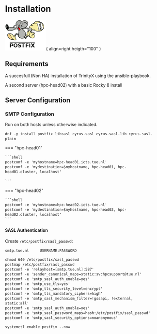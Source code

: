 # Installation

![Postfix Logo](postfix.png){ align=right heigth="100" }

## Requirements

A succesfull (Non HA) installation of TrinityX using the ansible-playbook.

A second server (hpc-head02) with a basic Rocky 8 install

## Server Configuration

### SMTP Configuration

Run on both hosts unless otherwise indicated.

```shell
dnf -y install postfix libsasl cyrus-sasl cyrus-sasl-lib cyrus-sasl-plain
```

=== "hpc-head01"

    ```shell
    postconf -e 'myhostname=hpc-head01.icts.tue.nl'
    postconf -e 'mydestination=$myhostname, hpc-head01, hpc-head01.cluster, localhost'

    ```

=== "hpc-head02"

    ```shell
    postconf -e 'myhostname=hpc-head02.icts.tue.nl'
    postconf -e 'mydestination=$myhostname, hpc-head02, hpc-head02.cluster, localhost'
    ```

#### SASL Authentication

Create `/etc/postfix/sasl_passwd`:
```
smtp.tue.nl     USERNAME:PASSWORD
```

```shell
chmod 640 /etc/postfix/sasl_passwd
postmap /etc/postfix/sasl_passwd
postconf -e 'relayhost=[smtp.tue.nl]:587'
postconf -e 'sender_canonical_maps=static:svchpcsupport@tue.nl'
postconf -e 'smtp_sasl_auth_enable=yes'
postconf -e 'smtp_use_tls=yes'
postconf -e 'smtp_tls_security_level=encrypt'
postconf -e 'smtp_tls_mandatory_ciphers=high'
postconf -e 'smtp_sasl_mechanism_filter=!gssapi, !external, static:all'
postconf -e 'smtp_sasl_auth_enable=yes'
postconf -e 'smtp_sasl_password_maps=hash:/etc/postfix/sasl_passwd'
postconf -e 'smtp_sasl_security_options=noanonymous'
```

```shell
systemctl enable postfix --now
```
